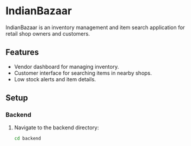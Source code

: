 # IndianBazaar

IndianBazaar is an inventory management and item search application for retail shop owners and customers.

## Features
- Vendor dashboard for managing inventory.
- Customer interface for searching items in nearby shops.
- Low stock alerts and item details.

## Setup

### Backend
1. Navigate to the backend directory:
   ```sh
   cd backend
